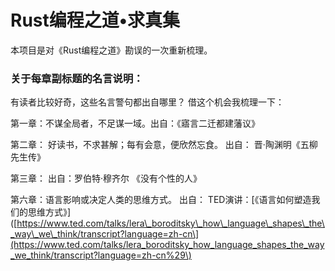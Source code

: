 # Rust编程之道•求真集

本项目是对《Rust编程之道》勘误的一次重新梳理。

### 关于每章副标题的名言说明：

有读者比较好奇，这些名言警句都出自哪里？ 借这个机会我梳理一下：

第一章：不谋全局者，不足谋一域。出自：《寤言二迁都建藩议》

第二章： 好读书，不求甚解；每有会意，便欣然忘食。  出自： 晋·陶渊明《五柳先生传》

第三章：   出自：罗伯特·穆齐尔 《没有个性的人》

第六章：语言影响或决定人类的思维方式。 出自： TED演讲：\[《语言如何塑造我们的思维方式》\]\([https://www.ted.com/talks/lera\_boroditsky\_how\_language\_shapes\_the\_way\_we\_think/transcript?language=zh-cn\](https://www.ted.com/talks/lera_boroditsky_how_language_shapes_the_way_we_think/transcript?language=zh-cn%29\)

